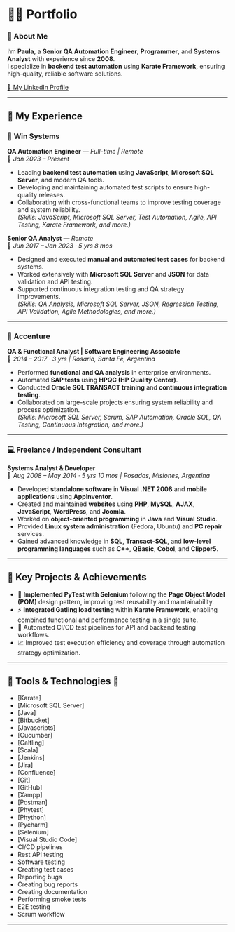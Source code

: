 # 👩‍💻 Portfolio

### 👋 About Me
I’m **Paula**, a **Senior QA Automation Engineer**, **Programmer**, and **Systems Analyst** with experience since **2008**.  
I specialize in **backend test automation** using **Karate Framework**, ensuring high-quality, reliable software solutions.

[🔗 My LinkedIn Profile](https://www.linkedin.com/in/paula-tapia-2b8555111/)

---

## 💼 My Experience

### 🧩 **Win Systems**
**QA Automation Engineer** — *Full-time | Remote*  
📅 *Jan 2023 – Present*

- Leading **backend test automation** using **JavaScript**, **Microsoft SQL Server**, and modern QA tools.
- Developing and maintaining automated test scripts to ensure high-quality releases.
- Collaborating with cross-functional teams to improve testing coverage and system reliability.  
  *(Skills: JavaScript, Microsoft SQL Server, Test Automation, Agile, API Testing, Karate Framework, and more.)*

**Senior QA Analyst** — *Remote*  
📅 *Jun 2017 – Jan 2023 · 5 yrs 8 mos*

- Designed and executed **manual and automated test cases** for backend systems.
- Worked extensively with **Microsoft SQL Server** and **JSON** for data validation and API testing.
- Supported continuous integration testing and QA strategy improvements.  
  *(Skills: QA Analysis, Microsoft SQL Server, JSON, Regression Testing, API Validation, Agile Methodologies, and more.)*

---

### 🧠 **Accenture**
**QA & Functional Analyst | Software Engineering Associate**  
📅 *2014 – 2017 · 3 yrs | Rosario, Santa Fe, Argentina*

- Performed **functional and QA analysis** in enterprise environments.
- Automated **SAP tests** using **HPQC (HP Quality Center)**.
- Conducted **Oracle SQL TRANSACT training** and **continuous integration testing**.
- Collaborated on large-scale projects ensuring system reliability and process optimization.  
  *(Skills: Microsoft SQL Server, Scrum, SAP Automation, Oracle SQL, QA Testing, Continuous Integration, and more.)*

---

### 💻 **Freelance / Independent Consultant**
**Systems Analyst & Developer**  
📅 *Aug 2008 – May 2014 · 5 yrs 10 mos | Posadas, Misiones, Argentina*

- Developed **standalone software** in **Visual .NET 2008** and **mobile applications** using **AppInventor**.
- Created and maintained **websites** using **PHP**, **MySQL**, **AJAX**, **JavaScript**, **WordPress**, and **Joomla**.
- Worked on **object-oriented programming** in **Java** and **Visual Studio**.
- Provided **Linux system administration** (Fedora, Ubuntu) and **PC repair** services.
- Gained advanced knowledge in **SQL**, **Transact-SQL**, and **low-level programming languages** such as **C++**, **QBasic**, **Cobol**, and **Clipper5**.

---

## 🚀 Key Projects & Achievements

- 🧪 **Implemented PyTest with Selenium** following the **Page Object Model (POM)** design pattern, improving test reusability and maintainability.
- ⚡ **Integrated Gatling load testing** within **Karate Framework**, enabling combined functional and performance testing in a single suite.
- 🔄 Automated CI/CD test pipelines for API and backend testing workflows.
- 📈 Improved test execution efficiency and coverage through automation strategy optimization.

---

## 🧰 Tools & Technologies :wrench:
* [Karate]
* [Microsoft SQL Server]
* [Java]
* [Bitbucket]
* [Javascripts]
* [Cucumber]
* [Galtling]
* [Scala]
* [Jenkins]
* [Jira]
* [Confluence]
* [Git]
* [GitHub]
* [Xampp]
* [Postman]
* [Phytest]
* [Phython]
* [Pycharm]
* [Selenium]
* [Visual Studio Code]
* CI/CD pipelines
* Rest API testing
* Software testing
* Creating test cases
* Reporting bugs
* Creating bug reports
* Creating documentation
* Performing smoke tests
* E2E testing
* Scrum workflow
---

